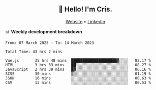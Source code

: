 
<h2 align="center">👋 Hello! I'm Cris.</h2>
<p align="center">
  <a href="https://www.criscunas.dev">Website</a> •
  <a href="https://www.linkedin.com/in/cristophercunas/">LinkedIn</a> 
</p>


📊 **Weekly development breakdown**
<!--START_SECTION:waka-->

```text
From: 07 March 2023 - To: 14 March 2023

Total Time: 43 hrs 2 mins

Vue.js       35 hrs 48 mins  ████████████████████▓░░░░   83.17 %
HTML         3 hrs 33 mins   ██░░░░░░░░░░░░░░░░░░░░░░░   08.27 %
JavaScript   2 hrs 39 mins   █▓░░░░░░░░░░░░░░░░░░░░░░░   06.16 %
SCSS         30 mins         ▒░░░░░░░░░░░░░░░░░░░░░░░░   01.19 %
JSON         16 mins         ░░░░░░░░░░░░░░░░░░░░░░░░░   00.63 %
CSV          13 mins         ░░░░░░░░░░░░░░░░░░░░░░░░░   00.53 %
```

<!--END_SECTION:waka-->
